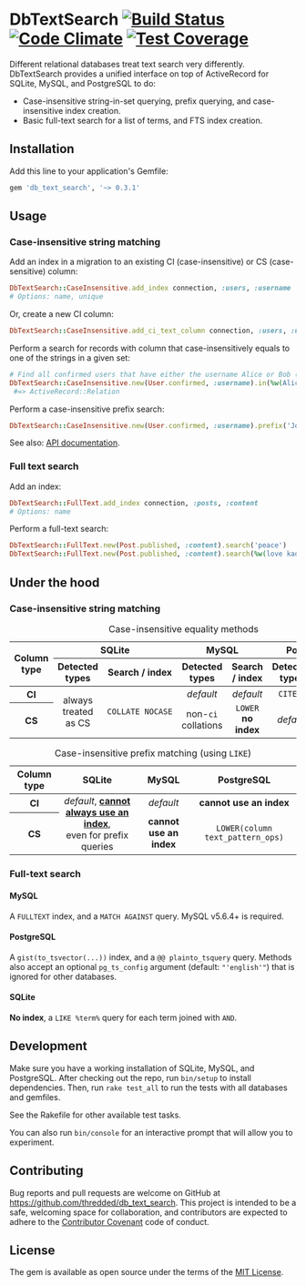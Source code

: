 # DbTextSearch [![Build Status](https://travis-ci.org/thredded/db_text_search.svg?branch=master)](https://travis-ci.org/thredded/db_text_search) [![Code Climate](https://codeclimate.com/github/thredded/db_text_search/badges/gpa.svg)](https://codeclimate.com/github/thredded/db_text_search) [![Test Coverage](https://codeclimate.com/github/thredded/db_text_search/badges/coverage.svg)](https://codeclimate.com/github/thredded/db_text_search/coverage)

Different relational databases treat text search very differently.
DbTextSearch provides a unified interface on top of ActiveRecord for SQLite, MySQL, and PostgreSQL to do:

* Case-insensitive string-in-set querying, prefix querying, and case-insensitive index creation.
* Basic full-text search for a list of terms, and FTS index creation.

## Installation

Add this line to your application's Gemfile:

```ruby
gem 'db_text_search', '~> 0.3.1'
```

## Usage

### Case-insensitive string matching

Add an index in a migration to an existing CI (case-insensitive) or CS (case-sensitive) column:

```ruby
DbTextSearch::CaseInsensitive.add_index connection, :users, :username
# Options: name, unique
```

Or, create a new CI column:

```ruby
DbTextSearch::CaseInsensitive.add_ci_text_column connection, :users, :username
```

Perform a search for records with column that case-insensitively equals to one of the strings in a given set:

```ruby
# Find all confirmed users that have either the username Alice or Bob (case-insensitively):
DbTextSearch::CaseInsensitive.new(User.confirmed, :username).in(%w(Alice Bob))
 #=> ActiveRecord::Relation
```

Perform a case-insensitive prefix search:
 
```ruby
DbTextSearch::CaseInsensitive.new(User.confirmed, :username).prefix('Jo')
```

See also: [API documentation][api-docs].

### Full text search

Add an index:

```ruby
DbTextSearch::FullText.add_index connection, :posts, :content
# Options: name
```

Perform a full-text search:

```ruby
DbTextSearch::FullText.new(Post.published, :content).search('peace')
DbTextSearch::FullText.new(Post.published, :content).search(%w(love kaori))
```

## Under the hood

### Case-insensitive string matching

<table>
<caption>Case-insensitive equality methods</caption>
<thead>
  <tr><th rowspan="2">Column type</th><th colspan="2">SQLite</th><th colspan="2">MySQL</th><th colspan="2">PostgreSQL</th></tr>
  <tr><th>Detected types</th><th>Search / index</th><th>Detected types</th><th>Search / index</th><th>Detected types</th><th>Search / index</th></tr>
</thead>
<tbody style="text-align: center">
  <tr><th>CI</th>
      <td rowspan="2">always treated as CS</td> <td rowspan="2"><code>COLLATE&nbsp;NOCASE</code></td>
      <td><i>default</i></td> <td><i>default</i></td>
      <td><code>CITEXT</code></td> <td><i>default</i></td>
  </tr>
  <tr><th>CS</th>
    <td>non-<code>ci</code> collations</td> <td><code>LOWER</code><br><b>no index</b></td>
    <td><i>default</i></td> <td><code>LOWER</code></td>
  </tr>
</tbody>
</table>

<table>
<caption>Case-insensitive prefix matching (using <code>LIKE</code>)</caption>
<thead>
  <tr><th>Column type</th><th>SQLite</th><th>MySQL</th><th>PostgreSQL</th></tr>  
</thead>
<tbody style="text-align: center">
  <tr><th>CI</th>
      <td rowspan="2">
        <i>default</i>, <a href="https://www.sqlite.org/optoverview.html#prefix_opt"><b>cannot always use an index</b></a>,<br>
        even for prefix queries
      </td>
      <td><i>default</i></td>
      <td><b>cannot use an index</b></td>
  </tr>
  <tr><th>CS</th>
    <td><b>cannot use an index</b></td>    
    <td><code>LOWER(column text_pattern_ops)</code></td>
  </tr>
</tbody>
</table>


### Full-text search

#### MySQL

A `FULLTEXT` index, and a `MATCH AGAINST` query. MySQL v5.6.4+ is required.

#### PostgreSQL

A `gist(to_tsvector(...))` index, and a `@@ plainto_tsquery` query.
Methods also accept an optional `pg_ts_config` argument (default: `"'english'"`) that is ignored for other databases.

#### SQLite

**No index**, a `LIKE %term%` query for each term joined with `AND`.

## Development

Make sure you have a working installation of SQLite, MySQL, and PostgreSQL.
After checking out the repo, run `bin/setup` to install dependencies.
Then, run `rake test_all` to run the tests with all databases and gemfiles.

See the Rakefile for other available test tasks.

You can also run `bin/console` for an interactive prompt that will allow you to experiment.

## Contributing

Bug reports and pull requests are welcome on GitHub at https://github.com/thredded/db_text_search. This project is intended to be a safe, welcoming space for collaboration, and contributors are expected to adhere to the [Contributor Covenant](http://contributor-covenant.org) code of conduct.

## License

The gem is available as open source under the terms of the [MIT License](http://opensource.org/licenses/MIT).

[api-docs]: http://www.rubydoc.info/gems/db_text_search
